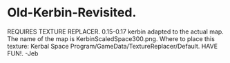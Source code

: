 
# Old-Kerbin-Revisited.
 REQUIRES TEXTURE REPLACER.
 0.15-0.17 kerbin adapted to the actual map.
 The name of the map is KerbinScaledSpace300.png.
 Where to place this texture: Kerbal Space Program/GameData/TextureReplacer/Default.
 HAVE FUN!.
 -Jeb
